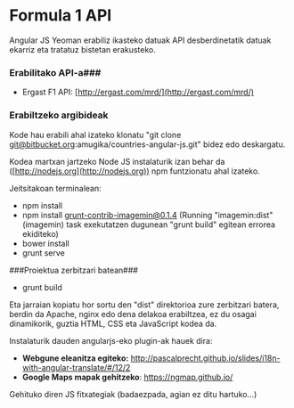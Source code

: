 # Formula 1 API #

Angular JS Yeoman erabiliz ikasteko datuak API desberdinetatik datuak ekarriz eta tratatuz bistetan erakusteko.

### Erabilitako API-a###

* Ergast F1 API: [http://ergast.com/mrd/](http://ergast.com/mrd/)

### Erabiltzeko argibideak ###

Kode hau erabili ahal izateko klonatu "git clone git@bitbucket.org:amugika/countries-angular-js.git" bidez edo deskargatu.

Kodea martxan jartzeko Node JS instalaturik izan behar da ([http://nodejs.org](http://nodejs.org)) npm funtzionatu ahal izateko.

Jeitsitakoan terminalean:

* npm install
* npm install grunt-contrib-imagemin@0.1.4 (Running "imagemin:dist" (imagemin) task exekutatzen dugunean "grunt build" egitean errorea ekiditeko)
* bower install
* grunt serve

###Proiektua zerbitzari batean###

* grunt build

Eta jarraian kopiatu hor sortu den "dist" direktorioa zure zerbitzari batera, berdin da Apache, nginx edo dena delakoa erabiltzea, ez du osagai dinamikorik, guztia HTML, CSS eta JavaScript kodea da.

Instalaturik dauden angularjs-eko plugin-ak hauek dira:

* **Webgune eleanitza egiteko:** http://pascalprecht.github.io/slides/i18n-with-angular-translate/#/12/2
* **Google Maps mapak gehitzeko**: https://ngmap.github.io/

Gehituko diren JS fitxategiak (badaezpada, agian ez ditu hartuko...)

<script src="bower_components/angular-translate/angular-translate.js"></script>
<script src="http://maps.google.com/maps/api/js"></script>
<script src="https://rawgit.com/angular-ui/angular-google-maps/2.0.19/dist/angular-google-maps.min.js"></script>
 <script src="bower_components/ngmap/build/scripts/ng-map.js"></script>